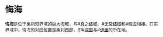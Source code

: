 # 悔海

**悔海**是位于柔刹知界域的巨大海域，与#[真之结域](locations/nexus-of-truth)、#[无常结域](locations/nexus-of-transition)和#[魂海](locations/sea-of-souls)相接。在实界域中，悔海的对应位置是柔刹西部，即#[深国](locations/shinovar)与#[伊里](locations/iri)的所在地。
